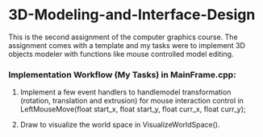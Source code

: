 # 3D-Modeling-and-Interface-Design

This is the second assignment of the computer graphics course. The assignment comes with a template and my tasks were to implement 3D objects
modeler with functions like mouse controlled model editing.


### Implementation Workflow (My Tasks) in MainFrame.cpp:

1. Implement a few event handlers to handlemodel transformation (rotation, translation and extrusion) for mouse interaction control in LeftMouseMove(float start_x, float start_y, float curr_x, float curr_y); 

2. Draw to visualize the world space in VisualizeWorldSpace().
